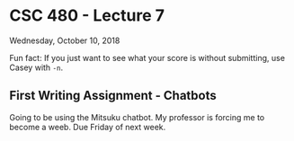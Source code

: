 # CSC 480 - Lecture 7
Wednesday, October 10, 2018

Fun fact: If you just want to see what your score is without submitting, use Casey with `-n`.

## First Writing Assignment - Chatbots
Going to be using the Mitsuku chatbot. My professor is forcing me to become a weeb. Due Friday of next week.